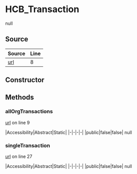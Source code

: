 # HCB_Transaction

null
## Source
|Source|Line|
|-|-|
|[url](https://github.com/devramsean0/hcb.js/blob/28d7cea/src/api_endpoints/transaction.ts#L8)|8|
## Constructor
## Methods
### allOrgTransactions
[url](https://github.com/devramsean0/hcb.js/blob/28d7cea/src/api_endpoints/transaction.ts#L9) on line 9  

|Accessibility|Abstract|Static|
|-|-|-|-|
|public|false|false|
null

### singleTransaction
[url](https://github.com/devramsean0/hcb.js/blob/28d7cea/src/api_endpoints/transaction.ts#L27) on line 27  

|Accessibility|Abstract|Static|
|-|-|-|-|
|public|false|false|
null
